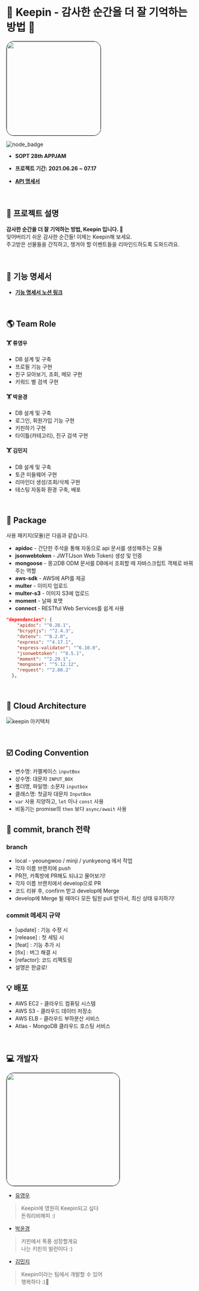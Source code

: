 # 🎁 Keepin - 감사한 순간을 더 잘 기억하는 방법 🎁

<img style="border: 1px solid black !important; border-radius:20px;" src="https://user-images.githubusercontent.com/37949197/124622652-46e8ad00-deb6-11eb-8cca-f9367559c2b6.png" width="250px" />


![node_badge](https://img.shields.io/badge/node-%3E%3D%2012.13.0-green)
<br>


* <b> SOPT 28th APPJAM
    
* 프로젝트 기간: 2021.06.26 ~ 07.17

* [API 명세서](keepin-alb-1248062252.ap-northeast-2.elb.amazonaws.com/apidoc)</b>

<br>


## :information_desk_person: 프로젝트 설명

<b>감사한 순간을 더 잘 기억하는 방법, Keepin 입니다. 🎁</b> 
<br />
잊어버리기 쉬운 감사한 순간들! 이제는 Keepin해 보세요. <br>
주고받은 선물들을 간직하고, 챙겨야 할 이벤트들을 리마인드하도록 도와드려요.


<br>

## :bookmark_tabs: 기능 명세서

* <b>[기능 명세서 노션 링크](https://www.notion.so/3a87d177950c4cd9a499a06e266ac535) </b>

<br>

## :earth_americas: Team Role 


#### 🏋 류영우

- DB 설계 및 구축
- 프로필 기능 구현
- 친구 모아보기, 조회, 메모 구현
- 키워드 별 검색 구현

#### 🏋 박윤경

- DB 설계 및 구축
- 로그인, 회원가입 기능 구현
- 키핀하기 구현
- 타이틀(카테고리), 친구 검색 구현

#### 🏋 김민지

- DB 설계 및 구축
- 토큰 미들웨어 구현
- 리마인더 생성/조회/삭제 구현
- 테스팅 자동화 환경 구축, 배포


<br>

## :blue_book: Package

사용 패키지(모듈)은 다음과 같습니다.

- **apidoc** - 간단한 주석을 통해 자동으로 api 문서를 생성해주는 모듈
- **jsonwebtoken** - JWT(Json Web Token) 생성 및 인증
- **mongoose** - 몽고DB ODM 문서를 DB에서 조회할 때 자바스크립트 객체로 바꿔주는 역할
- **aws-sdk** - AWS에 API를 제공
- **multer** - 이미지 업로드
- **multer-s3** - 이미지 S3에 업로드
- **moment** - 날짜 포맷
- **connect** - RESTful Web Services를 쉽게 사용

```json
"dependencies": {
    "apidoc": "^0.28.1",
    "bcryptjs": "^2.4.3",
    "dotenv": "^8.2.0",
    "express": "^4.17.1",
    "express-validator": "^6.10.0",
    "jsonwebtoken": "^8.5.1",
    "moment": "^2.29.1",
    "mongoose": "^5.12.12",
    "request": "^2.88.2"
  },
  ```

<br>

## :green_book: Cloud Architecture
![keepin 아키텍처](https://user-images.githubusercontent.com/37949197/124375005-970b1800-dcda-11eb-9385-e4a12d1beabc.jpg)

<br>


## ☑️ Coding Convention
- 변수명: 카멜케이스 `inputBox`
- 상수명: 대문자 `INPUT_BOX`
- 폴더명, 파일명: 소문자 `inputbox`
- 클래스명: 첫글자 대문자 `InputBox`
- `var` 사용 지양하고, `let` 이나 `const` 사용
- 비동기는 promise의 `then` 보다 `async/await` 사용


## 🦖 commit, branch 전략

### branch
- local - yeoungwoo / minji / yunkyeong 에서 작업
- 각자 이름 브랜치에 push
- PR전, 카톡방에 PR해도 되냐고 물어보기!
- 각자 이름 브랜치에서 develop으로 PR
- 코드 리뷰 후, confirm 받고 develop에 Merge
- develop에 Merge 될 때마다 모든 팀원 pull 받아서, 최신 상태 유지하기!

### commit 메세지 규약
- [update] : 기능 수정 시
- [release] : 첫 세팅 시
- [feat] : 기능 추가 시
- [fix] : 버그 해결 시
- [refactor]: 코드 리팩토링
- 설명은 한글로!


## :bulb: 배포
* AWS EC2 - 클라우드 컴퓨팅 시스템
* AWS S3 - 클라우드 데이터 저장소
* AWS ELB - 클라우드 부하분산 서비스
* Atlas - MongoDB 클라우드 호스팅 서비스

<br>

## :computer: 개발자
<img style="border: 1px solid black !important; border-radius:20px;" src="https://user-images.githubusercontent.com/37949197/124622445-1739a500-deb6-11eb-82ce-fa84c1359f04.png" width="300px" />

* [유영우](https://github.com/Yboyu0u)
> Keepin에 영원히 Keepin되고 싶다 <br />
> 돈워리비해피 :)

* [박윤경](https://github.com/expresshighway)
> 키핀에서 폭풍 성장할게요 <br />
> 나는 키핀의 빌런이다 :)

* [김민지](https://github.com/milkyKim)
> Keepin이라는 팀에서 개발할 수 있어 <br />
> 행복하다 :)🌈
